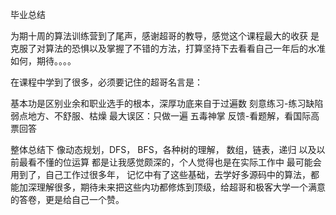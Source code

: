 毕业总结

   为期十周的算法训练营到了尾声，感谢超哥的教导，感觉这个课程最大的收获 是 克服了对算法的恐惧以及掌握了不错的方法，打算坚持下去看看自己一年后的水准如何，期待。。。。
   
在课程中学到了很多，必须要记住的超哥名言是：

基本功是区别业余和职业选手的根本，深厚功底来自于过遍数
刻意练习-练习缺陷弱点地方、不舒服、枯燥
最大误区：只做一遍
五毒神掌
反馈-看题解，看国际高票回答

整体总结下 像动态规划，DFS， BFS，各种树的理解， 数组，链表，递归 以及以前最看不懂的位运算  都是让我感觉颇深的，个人觉得也是在实际工作中 最可能会用到了，自己工作过很多年，
记忆中有了这些基础，去学好多源码中的算法，都能加深理解很多，期待未来把这些内功都修炼到顶级，给超哥和极客大学一个满意的答卷，更是给自己一个赞。

